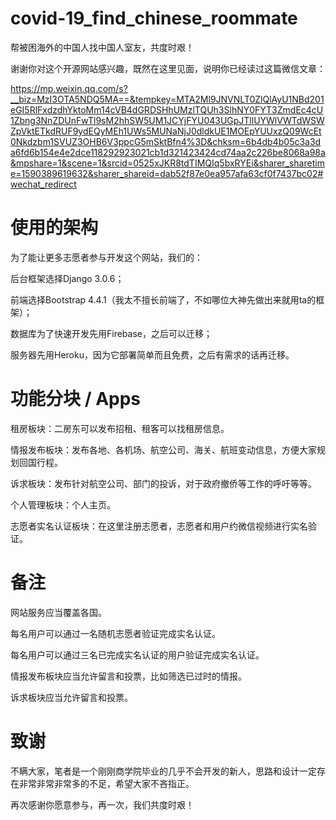 # covid-19_find_chinese_roommate
帮被困海外的中国人找中国人室友，共度时艰！

谢谢你对这个开源网站感兴趣，既然在这里见面，说明你已经读过这篇微信文章：

https://mp.weixin.qq.com/s?__biz=MzI3OTA5NDQ5MA==&tempkey=MTA2Ml9JNVNLT0ZlQlAyU1NBd201eGI5RlFxdzdhYktoMm14cVB4dGRDSHhUMzlTQUh3SlhNY0FYT3ZmdEc4cU1Zbng3NnZDUnFwTl9sM2hhSW5UM1JCYjFYU043UGpJTllUYWlVWTdWSWZpVktETkdRUF9ydEQyMEh1UWs5MUNaNjJ0dldkUE1MOEpYUUxzQ09WcEt0Nkdzbm1SVUZ3OHB6V3ppcG5mSktBfn4%3D&chksm=6b4db4b05c3a3da6fd6b154e4e2dce118292923021cb1d321423424cd74aa2c226be8068a98a&mpshare=1&scene=1&srcid=0525xJKR8tdTIMQIq5bxRYEi&sharer_sharetime=1590389619632&sharer_shareid=dab52f87e0ea957afa63cf0f7437bc02#wechat_redirect


# 使用的架构
为了能让更多志愿者参与开发这个网站，我们的：

后台框架选择Django 3.0.6；

前端选择Bootstrap 4.4.1（我太不擅长前端了，不如哪位大神先做出来就用ta的框架）；

数据库为了快速开发先用Firebase，之后可以迁移；

服务器先用Heroku，因为它部署简单而且免费，之后有需求的话再迁移。


# 功能分块 / Apps
租房板块：二房东可以发布招租、租客可以找租房信息。

情报发布板块：发布各地、各机场、航空公司、海关、航班变动信息，方便大家规划回国行程。

诉求板块：发布针对航空公司、部门的投诉，对于政府撤侨等工作的呼吁等等。

个人管理板块：个人主页。

志愿者实名认证板块：在这里注册志愿者，志愿者和用户约微信视频进行实名验证。


# 备注
网站服务应当覆盖各国。

每名用户可以通过一名随机志愿者验证完成实名认证。

每名用户可以通过三名已完成实名认证的用户验证完成实名认证。

情报发布板块应当允许留言和投票，比如筛选已过时的情报。

诉求板块应当允许留言和投票。


# 致谢
不瞒大家，笔者是一个刚刚商学院毕业的几乎不会开发的新人，思路和设计一定存在非常非常非常多的不足，希望大家不吝指正。

再次感谢你愿意参与，再一次，我们共度时艰！
